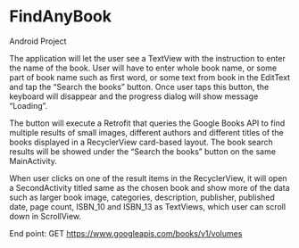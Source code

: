 # FindAnyBook
Android Project

The application will let the user see a TextView with the instruction to enter the name of the book. User will have to enter whole book name, or some part of book name such as first word, or some text from book in the EditText and tap the “Search the books”  button. Once user taps this button, the keyboard will disappear and the progress dialog will show message “Loading”.

The button will execute a Retrofit that queries the Google Books API to find multiple results of small images, different authors and different titles of the books displayed in a RecyclerView card-based layout. The book search results will be showed under the “Search the books” button on the same MainActivity.

When user clicks on one of the result items in the RecyclerView, it will open a SecondActivity titled same as the chosen book and show more of the data such as larger book image, categories, description, publisher, published date, page count, ISBN_10 and ISBN_13 as TextViews, which user can scroll down in ScrollView.

  End point: 
  GET https://www.googleapis.com/books/v1/volumes

